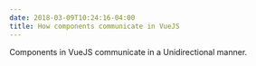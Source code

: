 ```yaml
---
date: 2018-03-09T10:24:16-04:00
title: How components communicate in VueJS
---
```

Components in VueJS communicate in a Unidirectional manner.  
